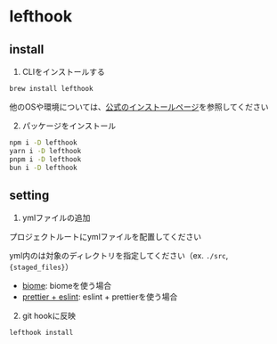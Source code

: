 # lefthook

## install

1. CLIをインストールする

```bash
brew install lefthook
```

他のOSや環境については、[公式のインストールページ](https://github.com/evilmartians/lefthook/blob/master/docs/install.md#-homebrew-for-macos-and-linux)を参照してください

2. パッケージをインストール

```bash
npm i -D lefthook
yarn i -D lefthook
pnpm i -D lefthook
bun i -D lefthook
```

## setting

1. ymlファイルの追加

プロジェクトルートにymlファイルを配置してください

yml内の<files>は対象のディレクトリを指定してください（ex. `./src`, `{staged_files}`）

- [biome](./biome/lefthook.yml): biomeを使う場合
- [prettier + eslint](./eslint-prettier/lefthook.yml): eslint + prettierを使う場合


2. git hookに反映

```bash
lefthook install
```

